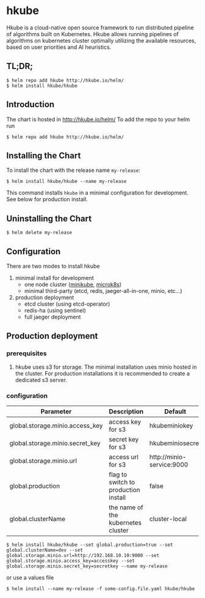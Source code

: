 # hkube
Hkube is a cloud-native open source framework to run distributed pipeline of algorithms built on Kubernetes. Hkube allows running pipelines of algorithms on kubernetes cluster optimally utilizing the available resources, based on user priorities and AI heuristics.

## TL;DR;

```console
$ helm repo add hkube http://hkube.io/helm/
$ helm install hkube/hkube
```
## Introduction

The chart is hosted in http://hkube.io/helm/
To add the repo to your helm run
```console
$ helm repo add hkube http://hkube.io/helm/
```
## Installing the Chart
To install the chart with the release name `my-release`:

```console
$ helm install hkube/hkube --name my-release
```
This command installs `hkube` in a minimal configuration for development. See below for production install.

## Uninstalling the Chart
```console
$ helm delete my-release
```
## Configuration

There are two modes to install hkube
1. minimal install for development
    * one node cluster ([minikube](https://kubernetes.io/docs/tasks/tools/install-minikube/), [microk8s](https://microk8s.io/))
    * minimal third-party (etcd, redis, jaeger-all-in-one, minio, etc...)
2. production deployment 
    * etcd cluster (using etcd-operator)
    * redis-ha (using sentinel)
    * full jaeger deployment

## Production deployment
### prerequisites
1. hkube uses s3 for storage. The minimal installation uses minio hosted in the cluster. For production installations it is recommended to create a dedicated s3 server.

### configuration
Parameter | Description | Default
--- | --- | ---
global.storage.minio.access_key | access key for s3 | hkubeminiokey
global.storage.minio.secret_key | secret key for s3 | hkubeminiosecret
global.storage.minio.url | access url for s3 | http://minio-service:9000
global.production | flag to switch to production install | false
global.clusterName | the name of the kubernetes cluster | cluster-local



```console
$ helm install hkube/hkube --set global.production=true --set global.clusterName=dev --set global.storage.minio.url=http://192.168.10.10:9000 --set global.storage.minio.access_key=accesskey --set global.storage.minio.secret_key=secretkey --name my-release 
```

or use a values file
```console
$ helm install --name my-release -f some-config.file.yaml hkube/hkube
```
